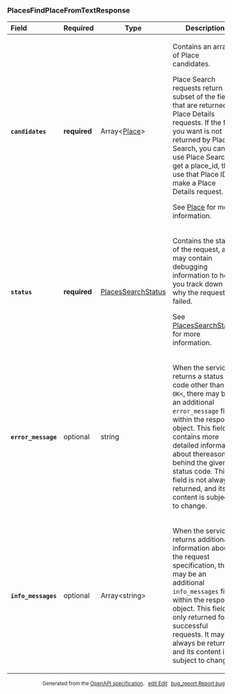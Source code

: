 <!--- This is a generated file, do not edit! -->
<!--- [START maps_http_schema_placesfindplacefromtextresponse] -->
<h3 class="schema-object" id="PlacesFindPlaceFromTextResponse">PlacesFindPlaceFromTextResponse</h3>

| Field                                                                                                                              | Required     | Type                                                           | Description                                                                                                                                                                                                                                                                                                                                                                                                                            |
| :--------------------------------------------------------------------------------------------------------------------------------- | ------------ | -------------------------------------------------------------- | -------------------------------------------------------------------------------------------------------------------------------------------------------------------------------------------------------------------------------------------------------------------------------------------------------------------------------------------------------------------------------------------------------------------------------------- |
| <h4 id="PlacesFindPlaceFromTextResponse-candidates" class="add-link schema-object-property-key"><code>candidates</code></h4>       | **required** | Array&lt;[Place](#Place "Place")&gt;                           | <div class="ref-property-description"><p>Contains an array of Place candidates.</p><div class="caution">Place Search requests return a subset of the fields that are returned by Place Details requests. If the field you want is not returned by Place Search, you can use Place Search to get a place_id, then use that Place ID to make a Place Details request.</div><p>See <a href="#Place">Place</a> for more information.</div> |
| <h4 id="PlacesFindPlaceFromTextResponse-status" class="add-link schema-object-property-key"><code>status</code></h4>               | **required** | [PlacesSearchStatus](#PlacesSearchStatus "PlacesSearchStatus") | <div class="ref-property-description"><p>Contains the status of the request, and may contain debugging information to help you track down why the request failed.</p><p>See <a href="#PlacesSearchStatus">PlacesSearchStatus</a> for more information.</div>                                                                                                                                                                           |
| <h4 id="PlacesFindPlaceFromTextResponse-error_message" class="add-link schema-object-property-key"><code>error_message</code></h4> | optional     | string                                                         | <div class="nonref-property-description"><p>When the service returns a status code other than <code>OK&#x3C;</code>, there may be an additional <code>error_message</code> field within the response object. This field contains more detailed information about thereasons behind the given status code. This field is not always returned, and its content is subject to change.</p></div>                                           |
| <h4 id="PlacesFindPlaceFromTextResponse-info_messages" class="add-link schema-object-property-key"><code>info_messages</code></h4> | optional     | Array&lt;string&gt;                                            | <div class="nonref-property-description"><p>When the service returns additional information about the request specification, there may be an additional <code>info_messages</code> field within the response object. This field is only returned for successful requests. It may not always be returned, and its content is subject to change.</p></div>                                                                               |

<p style="text-align: right; font-size: smaller;">Generated from the <a class="gc-analytics-event" data-category="GMP" data-label="openapi-github" href="https://github.com/googlemaps/openapi-specification" title="Google Maps Platform OpenAPI Specification" class="external">OpenAPI specification</a>.
<a class="gc-analytics-event" data-category="GMP" data-label="openapi-github-maps-http-schema-placesfindplacefromtextresponse" data-action="edit" style="margin-left: 5px;" href="https://github.com/googlemaps/openapi-specification/blob/main/specification/schemas/PlacesFindPlaceFromTextResponse.yml" title="Edit on GitHub"><span class="material-icons">edit</span> Edit</a>
<a class="gc-analytics-event" data-category="GMP" data-label="openapi-github-maps-http-schema-placesfindplacefromtextresponse" data-action="bug" style="margin-left: 5px;" href="https://github.com/googlemaps/openapi-specification/issues/new?assignees=&labels=type%3A+bug%2C+triage+me&template=bug_report.md&title=[schemas] Bug - PlacesFindPlaceFromTextResponse" title="File bug for schemas on GitHub"><span class="material-icons">bug_report</span> Report bug</a>
</p>

<!--- [END maps_http_schema_placesfindplacefromtextresponse] -->
